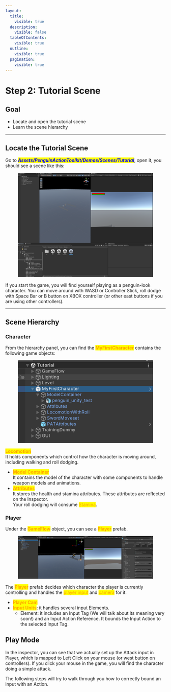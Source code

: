 ```yaml
---
layout:
  title:
    visible: true
  description:
    visible: false
  tableOfContents:
    visible: true
  outline:
    visible: true
  pagination:
    visible: true
---
```


# Step 2: Tutorial Scene

## Goal

* Locate and open the tutorial scene
* Learn the scene hierarchy

***

## Locate the Tutorial Scene

Go to _<mark style="color:blue;">**Assets/PenguinActionToolkit/Demos/Scenes/Tutorial**</mark>_, open it, you should see a scene like this:

<figure><img src="../../.gitbook/assets/image (12) (1).png" alt=""><figcaption></figcaption></figure>

If you start the game, you will find yourself playing as a penguin-look character. You can move around with WASD or Controller Stick, roll dodge with Space Bar or B button on XBOX controller (or other east buttons if you are using other controllers).&#x20;

***

## Scene Hierarchy

### Character

From the hierarchy panel, you can find the <mark style="color:orange;">**MyFirstCharacter**</mark> contains the following game objects:

<figure><img src="../../.gitbook/assets/image (9).png" alt=""><figcaption></figcaption></figure>

<mark style="color:orange;">**Locomotion**</mark>\
It holds components which control how the character is moving around, including walking and roll dodging.

* <mark style="color:orange;">**Model Container**</mark>\
  It contains the model of the character with some components to handle weapon models and animations.
* <mark style="color:orange;">**Attributes**</mark>\
  It stores the health and stamina attributes. These attributes are reflected on the Inspector. \
  Your roll dodging will consume <mark style="color:orange;">Stamina</mark>.

### Player

Under the <mark style="color:orange;">**GameFlow**</mark> object, you can see a <mark style="color:orange;">**Player**</mark> prefab.&#x20;

<figure><img src="../../.gitbook/assets/image (2) (1).png" alt=""><figcaption></figcaption></figure>

The <mark style="color:orange;">**Player**</mark> prefab decides which character the player is currently controlling and handles the <mark style="color:orange;">player input</mark> and <mark style="color:orange;">camera</mark> for it.&#x20;

* <mark style="color:orange;">**Player Cam**</mark>
* <mark style="color:orange;">**Input Units**</mark>: it handles several input Elements.&#x20;
  * Element: it includes an Input Tag (We will talk about its meaning very soon!) and an Input Action Reference.  It bounds the Input Action to the selected Input Tag.&#x20;

## Play Mode

In the inspector, you can see that we actually set up the Attack input in Player, which is mapped to Left Click on your mouse (or west button on controllers). If you click your mouse in the game, you will find the character doing a simple attack.&#x20;

The following steps will try to walk through you how to correctly bound an input with an Action.&#x20;

